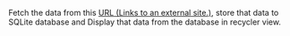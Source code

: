 <p>Fetch the data from this <a href="https://reqres.in/api/unknown" class="external" target="_blank" rel="noreferrer noopener"><span>URL</span><span aria-hidden="true" class="ui-icon ui-icon-extlink ui-icon-inline" title="Links to an external site."></span><span class="screenreader-only">&nbsp;(Links to an external site.)</span></a>, store that data to SQLite database and Display that data from the database in recycler view.&nbsp;</p>
